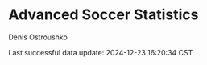 # Advanced Soccer Statistics
Denis Ostroushko

<!-- gfm -->

Last successful data update: 2024-12-23 16:20:34 CST
